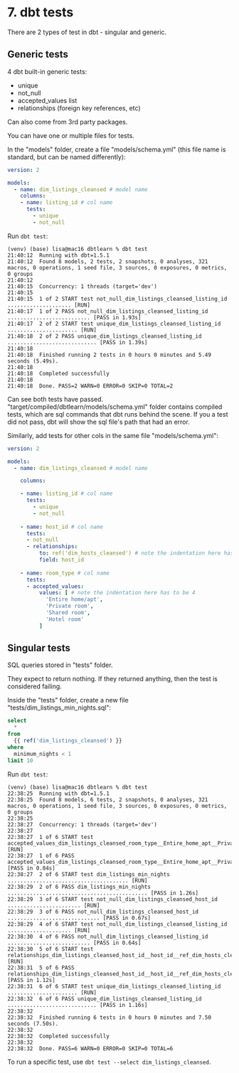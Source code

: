# 7. dbt tests
There are 2 types of test in dbt - singular and generic. 

## Generic tests
4 dbt built-in generic tests:
- unique
- not_null
- accepted_values list
- relationships (foreign key references, etc)

Can also come from 3rd party packages. 

You can have one or multiple files for tests. 

In the "models" folder, create a file "models/schema.yml" (this file name is standard, but can be named differently):
```yml
version: 2

models: 
  - name: dim_listings_cleansed # model name
    columns: 
    - name: listing_id # col name
      tests: 
        - unique
        - not_null
```

Run `dbt test`:
```console
(venv) (base) lisa@mac16 dbtlearn % dbt test
21:40:12  Running with dbt=1.5.1
21:40:12  Found 8 models, 2 tests, 2 snapshots, 0 analyses, 321 macros, 0 operations, 1 seed file, 3 sources, 0 exposures, 0 metrics, 0 groups
21:40:12  
21:40:15  Concurrency: 1 threads (target='dev')
21:40:15  
21:40:15  1 of 2 START test not_null_dim_listings_cleansed_listing_id .................... [RUN]
21:40:17  1 of 2 PASS not_null_dim_listings_cleansed_listing_id .......................... [PASS in 1.93s]
21:40:17  2 of 2 START test unique_dim_listings_cleansed_listing_id ...................... [RUN]
21:40:18  2 of 2 PASS unique_dim_listings_cleansed_listing_id ............................ [PASS in 1.39s]
21:40:18  
21:40:18  Finished running 2 tests in 0 hours 0 minutes and 5.49 seconds (5.49s).
21:40:18  
21:40:18  Completed successfully
21:40:18  
21:40:18  Done. PASS=2 WARN=0 ERROR=0 SKIP=0 TOTAL=2
```

Can see both tests have passed. "target/compiled/dbtlearn/models/schema.yml" folder contains compiled tests, which are sql commands that dbt runs behind the scene. If you a test did not pass, dbt will show the sql file's path that had an error. 

Similarly, add tests for other cols in the same file "models/schema.yml":
```yml
version: 2

models: 
  - name: dim_listings_cleansed # model name

    columns: 

    - name: listing_id # col name
      tests: 
        - unique
        - not_null
    
    - name: host_id # col name
      tests:
      - not_null
      - relationships: 
          to: ref('dim_hosts_cleansed') # note the indentation here has to be 4
          field: host_id
    
    - name: room_type # col name
      tests:
      - accepted_values:
          values: [ # note the indentation here has to be 4
            'Entire home/apt',
            'Private room',
            'Shared room',
            'Hotel room'
          ]
```

## Singular tests
SQL queries stored in "tests" folder. 

They expect to return nothing. If they returned anything, then the test is considered failing. 

Inside the "tests" folder, create a new file "tests/dim_listings_min_nights.sql":
```sql
select
  *
from
  {{ ref('dim_listings_cleansed') }}
where 
  minimum_nights < 1
limit 10
```

Run `dbt test`:
```console
(venv) (base) lisa@mac16 dbtlearn % dbt test
22:38:25  Running with dbt=1.5.1
22:38:25  Found 8 models, 6 tests, 2 snapshots, 0 analyses, 321 macros, 0 operations, 1 seed file, 3 sources, 0 exposures, 0 metrics, 0 groups
22:38:25  
22:38:27  Concurrency: 1 threads (target='dev')
22:38:27  
22:38:27  1 of 6 START test accepted_values_dim_listings_cleansed_room_type__Entire_home_apt__Private_room__Shared_room__Hotel_room  [RUN]
22:38:27  1 of 6 PASS accepted_values_dim_listings_cleansed_room_type__Entire_home_apt__Private_room__Shared_room__Hotel_room  [PASS in 0.84s]
22:38:27  2 of 6 START test dim_listings_min_nights ...................................... [RUN]
22:38:29  2 of 6 PASS dim_listings_min_nights ............................................ [PASS in 1.26s]
22:38:29  3 of 6 START test not_null_dim_listings_cleansed_host_id ....................... [RUN]
22:38:29  3 of 6 PASS not_null_dim_listings_cleansed_host_id ............................. [PASS in 0.67s]
22:38:29  4 of 6 START test not_null_dim_listings_cleansed_listing_id .................... [RUN]
22:38:30  4 of 6 PASS not_null_dim_listings_cleansed_listing_id .......................... [PASS in 0.64s]
22:38:30  5 of 6 START test relationships_dim_listings_cleansed_host_id__host_id__ref_dim_hosts_cleansed_  [RUN]
22:38:31  5 of 6 PASS relationships_dim_listings_cleansed_host_id__host_id__ref_dim_hosts_cleansed_  [PASS in 1.12s]
22:38:31  6 of 6 START test unique_dim_listings_cleansed_listing_id ...................... [RUN]
22:38:32  6 of 6 PASS unique_dim_listings_cleansed_listing_id ............................ [PASS in 1.16s]
22:38:32  
22:38:32  Finished running 6 tests in 0 hours 0 minutes and 7.50 seconds (7.50s).
22:38:32  
22:38:32  Completed successfully
22:38:32  
22:38:32  Done. PASS=6 WARN=0 ERROR=0 SKIP=0 TOTAL=6
```

To run a specific test, use `dbt test --select dim_listings_cleansed`. 
